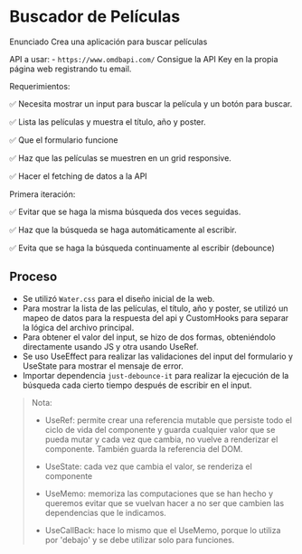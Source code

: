 # Buscador de Películas

Enunciado
Crea una aplicación para buscar películas

API a usar: - `https://www.omdbapi.com/` Consigue la API Key en la propia página web registrando tu email.

Requerimientos:

✅ Necesita mostrar un input para buscar la película y un botón para buscar.

✅ Lista las películas y muestra el título, año y poster.

✅ Que el formulario funcione

✅ Haz que las películas se muestren en un grid responsive.

✅ Hacer el fetching de datos a la API

Primera iteración:

✅ Evitar que se haga la misma búsqueda dos veces seguidas.

✅ Haz que la búsqueda se haga automáticamente al escribir.

✅ Evita que se haga la búsqueda continuamente al escribir (debounce)

## Proceso

- Se utilizó `Water.css` para el diseño inicial de la web.
- Para mostrar la lista de las películas, el título, año y poster, se utilizó un mapeo de datos para la respuesta del api y CustomHooks para separar la lógica del archivo principal.
- Para obtener el valor del input, se hizo de dos formas, obteniéndolo directamente usando JS y otra usando UseRef.
- Se uso UseEffect para realizar las validaciones del input del formulario y UseState para mostrar el mensaje de error.
- Importar dependencia `just-debounce-it` para realizar la ejecución de la búsqueda cada cierto tiempo después de escribir en el input.

> Nota:
>
> - UseRef: permite crear una referencia mutable que persiste todo el ciclo de vida del componente y guarda cualquier valor que se pueda mutar y cada vez que cambia, no vuelve a renderizar el componente. También guarda la referencia del DOM.
> - UseState: cada vez que cambia el valor, se renderiza el componente
>
> - UseMemo: memoriza las computaciones que se han hecho y queremos evitar que se vuelvan hacer a no ser que cambien las dependencias que le indicamos.
>
> - UseCallBack: hace lo mismo que el UseMemo, porque lo utiliza por 'debajo' y se debe utilizar solo para funciones.
